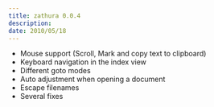 ```yaml
---
title: zathura 0.0.4
description:  
date: 2010/05/18
---
```


* Mouse support (Scroll, Mark and copy text to clipboard)
* Keyboard navigation in the index view
* Different goto modes
* Auto adjustment when opening a document
* Escape filenames
* Several fixes
